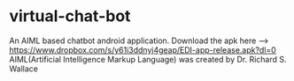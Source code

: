 # virtual-chat-bot
An AIML based chatbot android application.
Download the apk here --> https://www.dropbox.com/s/y61i3ddnyj4geap/EDI-app-release.apk?dl=0
AIML(Artificial Intelligence Markup Language) was created by Dr. Richard S. Wallace
